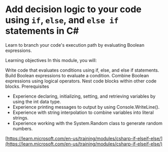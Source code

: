 # Add decision logic to your code using `if`, `else`, and `else if` statements in C#

Learn to branch your code's execution path by evaluating Boolean expressions.

Learning objectives
In this module, you will:

Write code that evaluates conditions using if, else, and else if statements.
Build Boolean expressions to evaluate a condition.
Combine Boolean expressions using logical operators.
Nest code blocks within other code blocks.
Prerequisites
- Experience declaring, initializing, setting, and retrieving variables by using the int data type.
- Experience printing messages to output by using Console.WriteLine().
- Experience with string interpolation to combine variables into literal strings.
- Experience working with the System.Random class to generate random numbers.

[https://learn.microsoft.com/en-us/training/modules/csharp-if-elseif-else/](https://learn.microsoft.com/en-us/training/modules/csharp-if-elseif-else/)